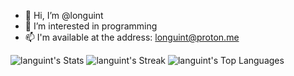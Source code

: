 - 👋 Hi, I’m @longuint
- 👀 I’m interested in programming
- 📫 I'm available at the address: longuint@proton.me
  
![languint's Stats](https://github-readme-stats.vercel.app/api?username=languint&theme=dark&show_icons=true&hide_border=true&count_private=true)
![languint's Streak](https://github-readme-streak-stats.herokuapp.com/?user=languint&theme=dark&hide_border=true)
![languint's Top Languages](https://github-readme-stats.vercel.app/api/top-langs/?username=languint&theme=dark&show_icons=true&hide_border=true&layout=compact)
